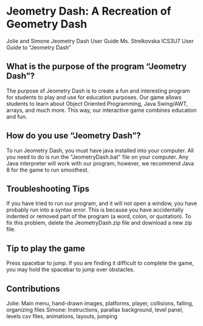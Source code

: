 # Jeometry Dash: A Recreation of Geometry Dash
Jolie and Simone 
Jeometry Dash User Guide
Ms. Strelkovska
ICS3U7
User Guide to “Jeometry Dash”

## What is the purpose of the program “Jeometry Dash”?
The purpose of Jeometry Dash is to create a fun and interesting program for students to play and use for education purposes. Our game allows students to learn about Object Oriented Programming, Java Swing/AWT, arrays, and much more. This way, our interactive game combines education and fun.

## How do you use “Jeometry Dash”?
To run Jeometry Dash, you must have java installed into your computer. All you need to do is run the "JeometryDash.bat" file on your computer. Any Java interpreter will work with our program, however, we recommend Java 8 for the game to run smoothest.         

## Troubleshooting Tips        
If you have tried to run our program, and it will not open a window, you have probably run into a syntax error. This is because you have accidentally indented or removed part of the program (a word, colon, or quotation). To fix this problem, delete the JeometryDash.zip file and download a new zip file.

## Tip to play the game
Press spacebar to jump. If you are finding it difficult to complete the game, you may hold the spacebar to jump over obstacles.

## Contributions
Jolie: Main menu, hand-drawn images, platforms, player, collisions, falling, organizing files
Simone: Instructions, parallax background, level panel, levels csv files, animations, layouts, jumping


